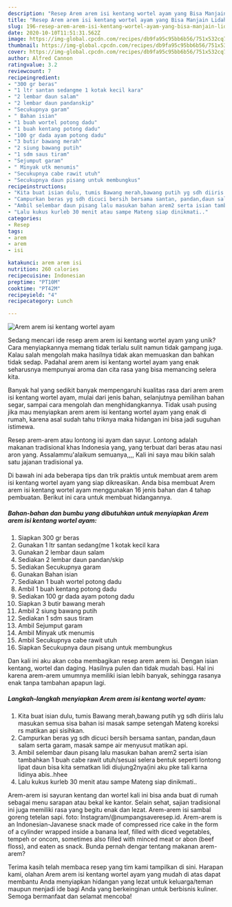 ```yaml
---
description: "Resep Arem arem isi kentang wortel ayam yang Bisa Manjain Lidah"
title: "Resep Arem arem isi kentang wortel ayam yang Bisa Manjain Lidah"
slug: 196-resep-arem-arem-isi-kentang-wortel-ayam-yang-bisa-manjain-lidah
date: 2020-10-10T11:51:31.562Z
image: https://img-global.cpcdn.com/recipes/db9fa95c95bb6b56/751x532cq70/arem-arem-isi-kentang-wortel-ayam-foto-resep-utama.jpg
thumbnail: https://img-global.cpcdn.com/recipes/db9fa95c95bb6b56/751x532cq70/arem-arem-isi-kentang-wortel-ayam-foto-resep-utama.jpg
cover: https://img-global.cpcdn.com/recipes/db9fa95c95bb6b56/751x532cq70/arem-arem-isi-kentang-wortel-ayam-foto-resep-utama.jpg
author: Alfred Cannon
ratingvalue: 3.2
reviewcount: 7
recipeingredient:
- "300 gr beras"
- "1 ltr santan sedangme 1 kotak kecil kara"
- "2 lembar daun salam"
- "2 lembar daun pandanskip"
- "Secukupnya garam"
- " Bahan isian"
- "1 buah wortel potong dadu"
- "1 buah kentang potong dadu"
- "100 gr dada ayam potong dadu"
- "3 butir bawang merah"
- "2 siung bawang putih"
- "1 sdm saus tiram"
- "Sejumput garam"
- " Minyak utk menumis"
- "Secukupnya cabe rawit utuh"
- "Secukupnya daun pisang untuk membungkus"
recipeinstructions:
- "Kita buat isian dulu, tumis Bawang merah,bawang putih yg sdh diiris lalu masukan semua sisa bahan isi masak sampe setengah Mateng koreksi rs matikan api sisihkan."
- "Campurkan beras yg sdh dicuci bersih bersama santan, pandan,daun salam serta garam, masak sampe air menyusut matikan api."
- "Ambil selembar daun pisang lalu masukan bahan arem2 serta isian tambahkan 1 buah cabe rawit utuh/sesuai selera bentuk seperti lontong lipat daun bisa kita sematkan lidi diujung2nya(ini aku pke tali karna lidinya abis..hhee"
- "Lalu kukus kurleb 30 menit atau sampe Mateng siap dinikmati.."
categories:
- Resep
tags:
- arem
- arem
- isi

katakunci: arem arem isi 
nutrition: 260 calories
recipecuisine: Indonesian
preptime: "PT10M"
cooktime: "PT42M"
recipeyield: "4"
recipecategory: Lunch

---
```



![Arem arem isi kentang wortel ayam](https://img-global.cpcdn.com/recipes/db9fa95c95bb6b56/751x532cq70/arem-arem-isi-kentang-wortel-ayam-foto-resep-utama.jpg)

Sedang mencari ide resep arem arem isi kentang wortel ayam yang unik? Cara menyiapkannya memang tidak terlalu sulit namun tidak gampang juga. Kalau salah mengolah maka hasilnya tidak akan memuaskan dan bahkan tidak sedap. Padahal arem arem isi kentang wortel ayam yang enak seharusnya mempunyai aroma dan cita rasa yang bisa memancing selera kita.

Banyak hal yang sedikit banyak mempengaruhi kualitas rasa dari arem arem isi kentang wortel ayam, mulai dari jenis bahan, selanjutnya pemilihan bahan segar, sampai cara mengolah dan menghidangkannya. Tidak usah pusing jika mau menyiapkan arem arem isi kentang wortel ayam yang enak di rumah, karena asal sudah tahu triknya maka hidangan ini bisa jadi suguhan istimewa.

Resep arem-arem atau lontong isi ayam dan sayur. Lontong adalah makanan tradisional khas Indonesia yang, yang terbuat dari beras atau nasi aron yang. Assalammu&#39;alaikum semuanya,,,, Kali ini saya mau bikin salah satu jajanan tradisional ya.


Di bawah ini ada beberapa tips dan trik praktis untuk membuat arem arem isi kentang wortel ayam yang siap dikreasikan. Anda bisa membuat Arem arem isi kentang wortel ayam menggunakan 16 jenis bahan dan 4 tahap pembuatan. Berikut ini cara untuk membuat hidangannya.

<!--inarticleads1-->

##### Bahan-bahan dan bumbu yang dibutuhkan untuk menyiapkan Arem arem isi kentang wortel ayam:

1. Siapkan 300 gr beras
1. Gunakan 1 ltr santan sedang(me 1 kotak kecil kara
1. Gunakan 2 lembar daun salam
1. Sediakan 2 lembar daun pandan/skip
1. Sediakan Secukupnya garam
1. Gunakan  Bahan isian
1. Sediakan 1 buah wortel potong dadu
1. Ambil 1 buah kentang potong dadu
1. Sediakan 100 gr dada ayam potong dadu
1. Siapkan 3 butir bawang merah
1. Ambil 2 siung bawang putih
1. Sediakan 1 sdm saus tiram
1. Ambil Sejumput garam
1. Ambil  Minyak utk menumis
1. Ambil Secukupnya cabe rawit utuh
1. Siapkan Secukupnya daun pisang untuk membungkus


Dan kali ini aku akan coba membagikan resep arem arem isi. Dengan isian kentang, wortel dan daging. Hasilnya pulen dan tidak mudah basi. Hal ini karena arem-arem umumnya memiliki isian lebih banyak, sehingga rasanya enak tanpa tambahan apapun lagi. 

<!--inarticleads2-->

##### Langkah-langkah menyiapkan Arem arem isi kentang wortel ayam:

1. Kita buat isian dulu, tumis Bawang merah,bawang putih yg sdh diiris lalu masukan semua sisa bahan isi masak sampe setengah Mateng koreksi rs matikan api sisihkan.
1. Campurkan beras yg sdh dicuci bersih bersama santan, pandan,daun salam serta garam, masak sampe air menyusut matikan api.
1. Ambil selembar daun pisang lalu masukan bahan arem2 serta isian tambahkan 1 buah cabe rawit utuh/sesuai selera bentuk seperti lontong lipat daun bisa kita sematkan lidi diujung2nya(ini aku pke tali karna lidinya abis..hhee
1. Lalu kukus kurleb 30 menit atau sampe Mateng siap dinikmati..


Arem-arem isi sayuran kentang dan wortel kali ini bisa anda buat di rumah sebagai menu sarapan atau bekal ke kantor. Selain sehat, sajian tradisional ini juga memiliki rasa yang begitu enak dan lezat. Arem-arem isi sambal goreng tetelan sapi. foto: Instagram/@numpangsaveresep.id. Arem-arem is an Indonesian-Javanese snack made of compressed rice cake in the form of a cylinder wrapped inside a banana leaf, filled with diced vegetables, tempeh or oncom, sometimes also filled with minced meat or abon (beef floss), and eaten as snack. Bunda pernah dengar tentang makanan arem-arem? 

Terima kasih telah membaca resep yang tim kami tampilkan di sini. Harapan kami, olahan Arem arem isi kentang wortel ayam yang mudah di atas dapat membantu Anda menyiapkan hidangan yang lezat untuk keluarga/teman maupun menjadi ide bagi Anda yang berkeinginan untuk berbisnis kuliner. Semoga bermanfaat dan selamat mencoba!
